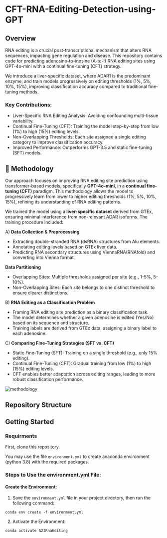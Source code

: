 # CFT-RNA-Editing-Detection-using-GPT

## Overview
RNA editing is a crucial post-transcriptional mechanism that alters RNA sequences, impacting gene regulation and disease. This repository contains code for predicting adenosine-to-inosine (A-to-I) RNA editing sites using GPT-4o-mini with a continual fine-tuning (CFT) strategy.

We introduce a liver-specific dataset, where ADAR1 is the predominant enzyme, and train models progressively on editing thresholds (1%, 5%, 10%, 15%), improving classification accuracy compared to traditional fine-tuning methods.

### Key Contributions:
   - Liver-Specific RNA Editing Analysis: Avoiding confounding multi-tissue variability.
   - Continual Fine-Tuning (CFT): Training the model step-by-step from low (1%) to high (15%) editing levels.
   - Non-Overlapping Thresholds: Each site assigned a single editing category to improve classification accuracy.
   - Improved Performance: Outperforms GPT-3.5 and static fine-tuning (SFT) models.

## 🧬 Methodology
Our approach focuses on improving RNA editing site prediction using transformer-based models, specifically **GPT-4o-mini**, in a **continual fine-tuning (CFT)** paradigm. This methodology allows the model to progressively learn from lower to higher editing thresholds (1%, 5%, 10%, 15%), refining its understanding of RNA editing patterns.

We trained the model using a **liver-specific dataset** derived from GTEx, ensuring minimal interference from non-relevant ADAR isoforms. The training procedure included:

A) **Data Collection & Preprocessing**
   - Extracting double-stranded RNA (dsRNA) structures from Alu elements.
   - Annotating editing levels based on GTEx liver data.
   - Predicting RNA secondary structures using ViennaRNA(RNAfold) and converting into Vienna format.

   **Data Partitioning**
   - Overlapping Sites: Multiple thresholds assigned per site (e.g., 1-5%, 5-10%).
   - Non-Overlapping Sites: Each site belongs to one distinct threshold to ensure clearer distinctions.

B) **RNA Editing as a Classification Problem**

   - Framing RNA editing site prediction as a binary classification task.
   - The model determines whether a given adenosine is edited (Yes/No) based on its sequence and structure.
   - Training labels are derived from GTEx data, assigning a binary label to each adenosine.

C) **Comparing Fine-Tuning Strategies (SFT vs. CFT)**

   - Static Fine-Tuning (SFT): Training on a single threshold (e.g., only 15% editing).
   - Continual Fine-Tuning (CFT): Gradual training from low (1%) to high (15%) editing levels.
   - CFT enables better adaptation across editing ranges, leading to more robust classification performance.
     
![methodology](images/methodology.png)

## Repository Structure

   
## Getting Started
### Requirments

First, clone this repository. 

You may use the file  `environment.yml` to create anaconda environment (python 3.8) with the required packages.

### Steps to Use the environment.yml File:
#### Create the Environment:
1. Save the `environment.yml` file in your project directory, then run the following command:
   
```
conda env create -f environment.yml
```

2. Activate the Environment:
   
```
conda activate A2IRnaEditing
```

